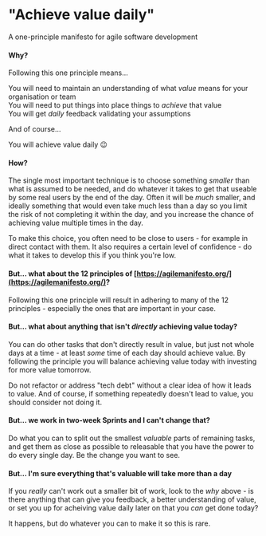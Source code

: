 # "Achieve value daily"

A one-principle manifesto for agile software development

#### Why?

Following this one principle means...

You will need to maintain an understanding of what _value_ means for your organisation or team<br>
You will need to put things into place things to _achieve_ that value<br>
You will get _daily_ feedback validating your assumptions

And of course...

You will achieve value daily 😉

#### How?

The single most important technique is to choose something _smaller_ than what is assumed to be needed, and do whatever it takes to get that useable by some real users by the end of the day. Often it will be _much_ smaller, and ideally something that would even take much less than a day so you limit the risk of not completing it within the day, and you increase the chance of achieving value multiple times in the day.

To make this choice, you often need to be close to users - for example in direct contact with them. It also requires a certain level of confidence - do what it takes to develop this if you think you're low.

#### But... what about the 12 principles of [https://agilemanifesto.org/](https://agilemanifesto.org/)?

Following this one principle will result in adhering to many of the 12 principles - especially the ones that are important in your case.

#### But... what about anything that isn't _directly_ achieving value today?

You can do other tasks that don't directly result in value, but just not whole days at a time - at least _some_ time of each day should achieve value. By following the principle you will balance achieving value today with investing for more value tomorrow.

Do not refactor or address "tech debt" without a clear idea of how it leads to value. And of course, if something repeatedly doesn't lead to value, you should consider not doing it.

#### But... we work in two-week Sprints and I can't change that?

Do what you can to split out the smallest _valuable_ parts of remaining tasks, and get them as close as possible to releasable that you have the power to do every single day. Be the change you want to see.

#### But... I'm sure everything that's valuable will take more than a day

If you _really_ can't work out a smaller bit of work, look to the _why_ above - is there anything that can give you feedback, a better understanding of value, or set you up for acheiving value daily later on that you _can_ get done today?

It happens, but do whatever you can to make it so this is rare.
